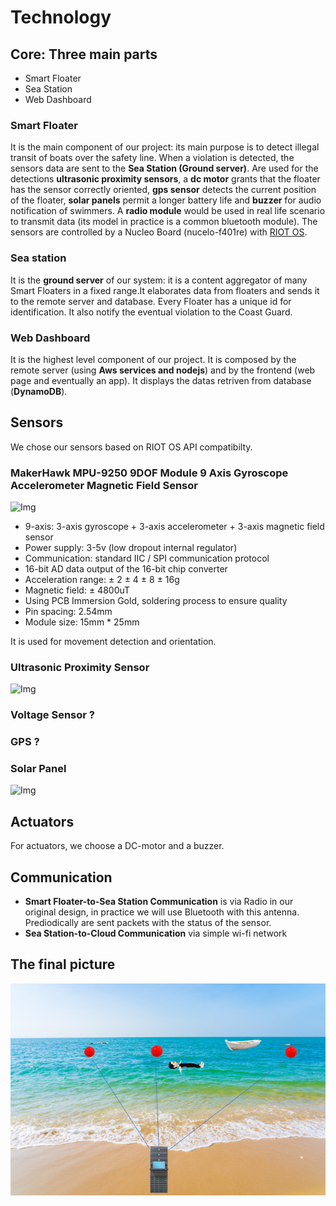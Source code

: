 # Technology

## Core: Three main parts
- Smart Floater
- Sea Station
- Web Dashboard

### Smart Floater
It is the main component of our project: its main purpose is to detect illegal transit of boats over the safety line. When a violation is detected, the sensors data are sent to the **Sea Station (Ground server)**.
Are used for the detections **ultrasonic proximity sensors**, a **dc motor** grants that the floater has the sensor correctly oriented, **gps sensor** detects the current position of the floater, **solar panels** permit a longer battery life and **buzzer** for audio notification of swimmers.
A **radio module** would be used in real life scenario to transmit data (its model in practice is a common bluetooth module).
The sensors are controlled by a Nucleo Board (nucelo-f401re) with [RIOT OS](https://www.riot-os.org/).

### Sea station
It is the **ground server** of our system: it is a content aggregator of many Smart Floaters in a fixed range.It elaborates data from floaters and sends it to the remote server and database. Every Floater has a unique id for identification. It also notify the eventual violation to the Coast Guard.

### Web Dashboard
It is the highest level component of our project. It is composed by the remote server (using **Aws services and nodejs**) and by the frontend (web page and eventually an app). It displays the datas retriven from database (**DynamoDB**).

## Sensors
We chose our sensors based on RIOT OS API compatibilty.

### MakerHawk MPU-9250 9DOF Module 9 Axis Gyroscope Accelerometer Magnetic Field Sensor
![Img](https://images-na.ssl-images-amazon.com/images/I/61qPZjhQq2L._AC_SL1200_.jpg)
- 9-axis: 3-axis gyroscope + 3-axis accelerometer + 3-axis magnetic field sensor
- Power supply: 3-5v (low dropout internal regulator)
- Communication: standard IIC / SPI communication protocol
- 16-bit AD data output of the 16-bit chip converter
- Acceleration range: ± 2 ± 4 ± 8 ± 16g
- Magnetic field: ± 4800uT
- Using PCB Immersion Gold, soldering process to ensure quality
- Pin spacing: 2.54mm
- Module size: 15mm * 25mm

It is used for movement detection and orientation.
### Ultrasonic Proximity Sensor
![Img](https://images-na.ssl-images-amazon.com/images/I/71Ht9ic07xL._AC_SL1500_.jpg)
### Voltage Sensor ?
### GPS ?
### Solar Panel
![Img](https://images-na.ssl-images-amazon.com/images/I/51t9Z3nh4uL._SL1001_.jpg)

## Actuators
For actuators, we choose a DC-motor and a buzzer.

## Communication
- **Smart Floater-to-Sea Station Communication** is via Radio in our original design, in practice we will use Bluetooth with this antenna. Prediodically are sent packets with the status of the sensor. 
- **Sea Station-to-Cloud Communication**  via simple wi-fi network

## The final picture

![Img](https://github.com/IlKaiser/IoT_Group-Project/blob/main/imgs/picture.png)
